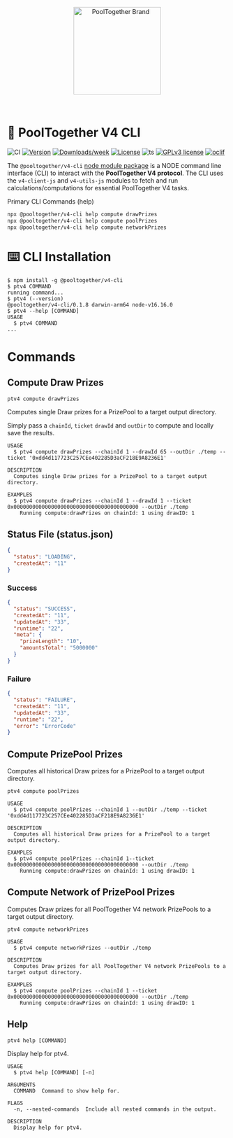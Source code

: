 <p align="center">
  <a href="https://github.com/pooltogether/pooltogether--brand-assets">
    <img src="https://github.com/pooltogether/pooltogether--brand-assets/blob/977e03604c49c63314450b5d432fe57d34747c66/logo/pooltogether-logo--purple-gradient.png?raw=true" alt="PoolTogether Brand" style="max-width:100%;" width="200">
  </a>
</p>

<br />


# 📇 PoolTogether V4 CLI

![CI](https://github.com/pooltogether/v4-cli/actions/workflows/main.yml/badge.svg)
[![Version](https://img.shields.io/npm/v/@pooltogether/v4-cli.svg)](https://npmjs.org/package/@pooltogether/v4-cli)
[![Downloads/week](https://img.shields.io/npm/dw/@pooltogether/v4-cli.svg)](https://npmjs.org/package/@pooltogether/v4-cli)
[![License](https://img.shields.io/npm/l/@pooltogether/v4-cli.svg)](https://github.com/oclif/hello-world/blob/main/package.json)
![ts](https://badgen.net/badge/-/TypeScript?icon=typescript&label&labelColor=blue&color=555555)
[![GPLv3 license](https://img.shields.io/badge/License-GPLv3-blue.svg)](http://perso.crans.org/besson/LICENSE.html)
[![oclif](https://img.shields.io/badge/cli-oclif-brightgreen.svg)](https://oclif.io)


The `@pooltogether/v4-cli` [node module package](https://www.npmjs.com/package/@pooltogether/v4-cli) is a NODE command line interface (CLI) to interact with the **PoolTogether V4 protocol**. The CLI uses the `v4-client-js` and `v4-utils-js` modules to fetch and run calculations/computations for essential PoolTogether V4 tasks.

Primary CLI Commands (help)

```sh
npx @pooltogether/v4-cli help compute drawPrizes
npx @pooltogether/v4-cli help compute poolPrizes
npx @pooltogether/v4-cli help compute networkPrizes
```

# ⌨️ CLI Installation
<!-- usage -->
```sh-session
$ npm install -g @pooltogether/v4-cli
$ ptv4 COMMAND
running command...
$ ptv4 (--version)
@pooltogether/v4-cli/0.1.8 darwin-arm64 node-v16.16.0
$ ptv4 --help [COMMAND]
USAGE
  $ ptv4 COMMAND
...
```
<!-- usagestop -->
# Commands

## Compute Draw Prizes

```sh-session
ptv4 compute drawPrizes
```

Computes single Draw prizes for a PrizePool to a target output directory.

Simply pass a `chainId`, `ticket` `drawId` and `outDir` to compute and locally save the results. 

```
USAGE
  $ ptv4 compute drawPrizes --chainId 1 --drawId 65 --outDir ./temp --ticket '0xdd4d117723C257CEe402285D3aCF218E9A8236E1'

DESCRIPTION
  Computes single Draw prizes for a PrizePool to a target output directory.

EXAMPLES
  $ ptv4 compute drawPrizes --chainId 1 --drawId 1 --ticket 0x0000000000000000000000000000000000000000 --outDir ./temp
    Running compute:drawPrizes on chainId: 1 using drawID: 1
```

## Status File (status.json)

```json
{
  "status": "LOADING",
  "createdAt": "11"
}
```

### Success

```json
{
  "status": "SUCCESS",
  "createdAt": "11",
  "updatedAt": "33",
  "runtime": "22",
  "meta": {
    "prizeLength": "10",
    "amountsTotal": "5000000"
  }
}
```

### Failure

```json
{
  "status": "FAILURE",
  "createdAt": "11",
  "updatedAt": "33",
  "runtime": "22",
  "error": "ErrorCode"
}
```


## Compute PrizePool Prizes

Computes all historical Draw prizes for a PrizePool to a target output directory.

```sh-session
ptv4 compute poolPrizes
```

```
USAGE
  $ ptv4 compute poolPrizes --chainId 1 --outDir ./temp --ticket '0xdd4d117723C257CEe402285D3aCF218E9A8236E1'

DESCRIPTION
  Computes all historical Draw prizes for a PrizePool to a target output directory.

EXAMPLES
  $ ptv4 compute poolPrizes --chainId 1--ticket 0x0000000000000000000000000000000000000000 --outDir ./temp
    Running compute:drawPrizes on chainId: 1 using drawID: 1
```

## Compute Network of PrizePool Prizes

Computes Draw prizes for all PoolTogether V4 network PrizePools to a target output directory.

```sh-session
ptv4 compute networkPrizes
```

```
USAGE
  $ ptv4 compute networkPrizes --outDir ./temp

DESCRIPTION
  Computes Draw prizes for all PoolTogether V4 network PrizePools to a target output directory.

EXAMPLES
  $ ptv4 compute poolPrizes --chainId 1 --ticket 0x0000000000000000000000000000000000000000 --outDir ./temp
    Running compute:drawPrizes on chainId: 1 using drawID: 1
```

## Help

```sh-session
ptv4 help [COMMAND]
```

Display help for ptv4.

```
USAGE
  $ ptv4 help [COMMAND] [-n]

ARGUMENTS
  COMMAND  Command to show help for.

FLAGS
  -n, --nested-commands  Include all nested commands in the output.

DESCRIPTION
  Display help for ptv4.
```

